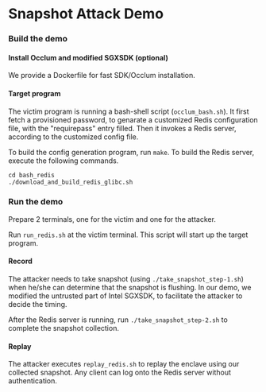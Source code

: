 # Snapshot Attack Demo

### Build the demo

#### Install Occlum and modified SGXSDK (optional)

We provide a Dockerfile for fast SDK/Occlum installation.

#### Target program

The victim program is running a bash-shell script (`occlum_bash.sh`). It first fetch a provisioned password, to genarate a customized Redis configuration file, with the "requirepass" entry filled. Then it invokes a Redis server, according to the customized config file.

To build the config generation program, run `make`. To build the Redis server, execute the following commands.

```
cd bash_redis
./download_and_build_redis_glibc.sh
```

### Run the demo

Prepare 2 terminals, one for the victim and one for the attacker.

Run `run_redis.sh` at the victim terminal. This script will start up the target program.

#### Record

The attacker needs to take snapshot (using `./take_snapshot_step-1.sh`) when he/she can determine that the snapshot is flushing. In our demo, we modified the untrusted part of Intel SGXSDK, to facilitate the attacker to decide the timing.

After the Redis server is running, run `./take_snapshot_step-2.sh` to complete the snapshot collection.

#### Replay

The attacker executes `replay_redis.sh` to replay the enclave using our collected snapshot. Any client can log onto the Redis server without authentication.
